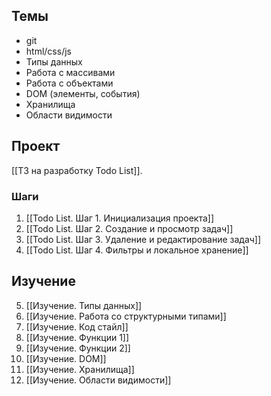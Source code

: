 ## Темы
- git
- html/css/js
- Типы данных
- Работа с массивами
- Работа с объектами
- DOM (элементы, события)
- Хранилища
- Области видимости
## Проект
[[ТЗ на разработку Todo List]].
### Шаги
1. [[Todo List. Шаг 1. Инициализация проекта]]
2. [[Todo List. Шаг 2. Создание и просмотр задач]]
3. [[Todo List. Шаг 3. Удаление и редактирование задач]]
4. [[Todo List. Шаг 4. Фильтры и локальное хранение]]
## Изучение
5. [[Изучение. Типы данных]]
6. [[Изучение. Работа со структурными типами]]
7. [[Изучение. Код стайл]]
8. [[Изучение. Функции 1]]
9. [[Изучение. Функции 2]]
10. [[Изучение. DOM]]
11. [[Изучение. Хранилища]]
12. [[Изучение. Области видимости]]
